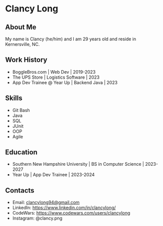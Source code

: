 # Clancy Long

## About Me
My name is Clancy (he/him) and I am 29 years old and reside in Kernersville, NC.

## Work History
- BoggleBros.com | Web Dev | 2019-2023
- The UPS Store | Logistics Software | 2023
- App Dev Trainee @ Year Up | Backend Java | 2023

## Skills
- Git Bash
- Java
- SQL
- JUnit
- OOP
- Agile

## Education
- Southern New Hampshire University | BS in Computer Science | 2023-2027
- Year Up | App Dev Trainee | 2023-2024

## Contacts
- Email: clancylong94@gmail.com
- LinkedIn: https://www.linkedin.com/in/clancylong/
- CodeWars: https://www.codewars.com/users/clancylong
- Instagram: @clancy.png
